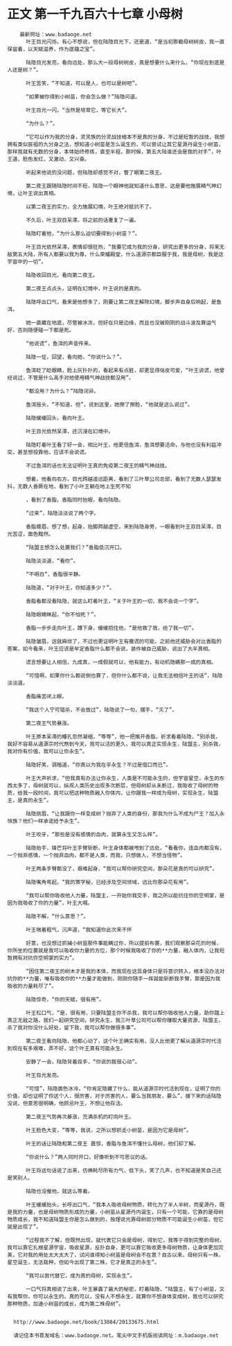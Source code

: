 # 正文 第一千九百六十七章 小母树
        最新网址：www.badaoge.net
          叶王目光闪烁，有心不想说，但在陆隐目光下，还是道，“是当初那截母树树皮，我一直保留着，以天赋滋养，作为底蕴之宝”。
      
          陆隐目光发亮，看向远处，那么大一段母树树皮，真是想要什么来什么，“你现在到底是人还是树？”。
      
          叶王苦笑，“不知道，可以是人，也可以是树吧”。
      
          “如果被你得到小树苗，你会怎么做？”陆隐问道。
      
          叶王目光一闪，“当然是培育它，等它长大”。
      
          “为什么？”。
      
          “它可以作为我的分身，灵灵族的分灵战技根本不是真的分身，不过是短暂的战技，我想拥有类似辰祖的九分身之法，想知道小树苗是怎么诞生的，可以尝试让其它星源丹诞生小树苗，那样我就有无数的分身，本体始终修炼，直至半祖，那时候，第五大陆谁还会是我的对手”，叶王道，脸色发红，又激动，又兴奋。
      
          听起来他说的没问题，但陆隐却感觉不对，瞥了眼第二夜王。
      
          第二夜王跟随陆隐时间不短，陆隐一个眼神他就知道什么意思，这是要他施展精气神幻境，让叶王说出真相。
      
          以第二夜王的实力，全力施展幻境，叶王绝对抵抗不了。
      
          不久后，叶王双目呆滞，将之前的话重复了一遍。
      
          陆隐盯着他，“为什么那么迫切要得到小树苗？”。
      
          叶王目光依然呆滞，表情却很狂热，“我要它成为我的分身，研究出更多的分身，将来无敌第五大陆，所有人都要以我为尊，什么荣耀殿堂，什么道源宗都臣服于我，我是母树，我是这宇宙中的一切”。
      
          陆隐收回目光，看向第二夜王。
      
          第二夜王点点头，证明在幻境中，叶王说的是真的。
      
          陆隐呼出口气，看来是他想多了，刚要让第二夜王解除幻境，脚步声自身后响起，是鱼洱。
      
          她一直藏在地底，尽管被冰冻，但好在只是边缘，而且也没被刚刚的战斗波及算运气好，否则随便碰一下都是死。
      
          “他说谎”，鱼洱的声音传来。
      
          陆隐一怔，回望，看向她，“你说什么？”。
      
          鱼洱眨了眨眼睛，脸上灰扑扑的，看起来有点脏，却更显得俏皮可爱，“叶王说谎，他曾经说过，不管是什么高手对他使用精气神战技都没用”。
      
          “都没用？为什么？”陆隐诧异。
      
          鱼洱摇头，“不知道，但”，说到这里，她擦了擦脸，“他就是这么说过”。
      
          陆隐缓缓回头，看向叶王。
      
          叶王目光依然呆滞，还沉浸在幻境中。
      
          陆隐盯着叶王看了好一会，相比叶王，他更信鱼洱，鱼洱想要活命，与他也没有利益冲突，甚至想投靠他，应该不会说谎。
      
          不过鱼洱的话也无法证明叶王真的免疫第二夜王的精气神战技。
      
          想着，他看向右方，目光跨越遥远距离，看到了三叶草公司总部，看到了无数人瑟瑟发抖，无数人昏厥在地，看到了小叶王躺在地上生死不知
      
          ，看到了香脂，香脂同时抬眼，看向陆隐。
      
          “过来”，陆隐淡淡说了两个字。
      
          香脂蹙眉，想了想，起身，抬脚跨越虚空，来到陆隐身旁，一眼看到叶王双目呆滞，目光苦涩，面色黯然。
      
          “陆盟主想怎么处置我们？”香脂低沉开口。
      
          陆隐淡淡道，“看你”。
      
          “不明白”，香脂很平静。
      
          陆隐道，“对于叶王，你知道多少？”。
      
          香脂看都没看陆隐，就这么盯着叶王，“关于叶王的一切，我不会说一个字”。
      
          陆隐眼睛眯起，“你不怕死？”。
      
          香脂一步步走向叶王，蹲下身，缓缓抱住他，“是他救了我，给了我一切”。
      
          陆隐皱眉，这就麻烦了，不过也更证明叶王有撒谎的可能，之前他还威胁会对比香脂的答案，如今看来，叶王应该是牟定香脂什么都不会说，装作被自己威胁，说出了大半真相。
      
          谎言想要让人相信，九成真，一成假就可以，他有能力，有动机隐瞒那一成的真相。
      
          “可惜啊，如果你什么都说倒也算了，但你什么都不说，让我无法相信叶王的话”，陆隐淡淡道。
      
          香脂痛苦闭上眼。
      
          “我这个人宁可错杀，不会放过”，陆隐说了一句，摆手，“灭了”。
      
          第二夜王气势暴涨。
      
          叶王原本呆滞的瞳孔忽然凝缩，“等等”，他一把推开香脂，祈求看着陆隐，“别杀我，我好不容易从道源宗时代熬到今天，我可以活的更久，我可以真正实现永生，陆盟主，别杀我，我对你有价值，我可以让你永生”。
      
          陆隐好笑，调楷道，“你真以为我在乎永生？不过是借口而已”。
      
          叶王大声祈求，“但我真有办法让你永生，人类是不可能永生的，但宇宙星空，永生的东西太多了，母树就可以，纵观人类历史出现多次断层，但母树却从未断过，我吸收了母树的物质，给我一段时间，我可以把这种物质融入你体内，让你跟我一样成为母树，实现永生，陆盟主，是真的永生”。
      
          陆隐挑眉，“让我跟你一样变成树？抛弃了人类的身份，那我为什么不成为尸王？加入永恒族？他们一样承诺给予永生”。
      
          叶王咬牙，“那些是没有感情的血肉，就算永生又怎么样”。
      
          陆隐抬手，锋芒将叶王手臂斩断，叶王身体都被甩到了远处，“看看你，连血肉都没有，一个抛弃感情，一个抛弃血肉，都不是人类，而我，只想做人，不想当怪物”。
      
          叶王两条手臂都没了，艰难起身，“我可以帮你研究空间，那朵花是真的可以研究”。
      
          陆隐嘴角弯起，“我的策字秘，已经涉及空间领域，远比你那朵花有用”。
      
          “我可以帮你吸收他人力量，陆盟主，一开始你我交手，我之所以能抗住你的空明掌，是因为我吸收了你的力量”，叶王大喊。
      
          陆隐不解，“什么意思？”。
      
          叶王喘着粗气，沉声道，“我知道你此次来不怀
      
          好意，也没想过抓捕小树苗那件事能瞒过你，所以提前布置，我们观察那朵花的时候，你所坐的位置就是我可以吸收你力量的方位，那个时候我吸收了你的**力量，融入体内，让我短暂拥有对抗你空明掌的实力”。
      
          “困住第二夜王的树木才是我的本体，而我现在这具身体只是将意识转入，根本没办法对抗你的**力量，唯有吸收你的**力量才能做到，刚刚你随手一挥就能斩断我手臂，那是因为我吸收的力量耗尽了”。
      
          陆隐惊奇，“你的天赋，很有用”。
      
          叶王松口气，“是，很有用，只要陆盟主你不杀我，我可以帮你吸收他人力量，助你踏上真正无敌之路，我们一起研究空间，研究永生，我三叶草公司可以帮你赚取大量资源，陆盟主，杀了我对你没什么好处，留下我，我可以帮你做很多事”。
      
          第二夜王看向陆隐，他都心动了，这个叶王确实有用，没人比他更了解从道源宗时代活到现在有多艰难，弄不好，这个叶王真有可能永生。
      
          安静了一会，陆隐背着双手，“你说的我很心动”。
      
          叶王目光发亮。
      
          “可惜”，陆隐面色冰冷，“你肯定隐藏了什么，能从道源宗时代活到现在，证明了你的价值，却也证明了你这个人，很厉害，对于厉害的人，要么当我朋友，要么”，接下来的话陆隐没说，但意思很明确，他顾忌叶王，不想让他存活。
      
          第二夜王气势再次暴涨，充满杀机的盯向叶王。
      
          叶王脸色大变，“等等，我说，之所以想抓走小树苗，是因为它是母树”。
      
          叶王的话让陆隐和第二夜王 震惊，香脂与鱼洱不懂什么母树，他们却了解。
      
          “你说什么？”两人同时开口，好像听到不可思议的话。
      
          叶王将这句话说了出来，仿佛耗尽所有力气，低下头，笑了几声，也不知道是笑自己还是笑别人。
      
          陆隐也没催他，就这么等着。
      
          叶王缓缓抬头，长呼出口气，“我本人吸收母树物质，转化为了半人半树，而星源丹，既是我的力量，也是母树物质形成的力量，小树苗从星源丹内诞生，只有一个可能，它靠的是母树物质成长，我不知道陆盟主你是怎么做到的，按理说光靠母树部分物质不可能诞生小树苗，但它就是出现了”。
      
          “过程我不了解，但既然出现，就代表它只会是母树，得到它，我等于得到完整的母树，我可以靠它扎根星源宇宙，吸收星源，反扑自身，更可以靠它吸收更多母树物质，让身体更加完美，它对我的用处太大太大了，试问谁得知小树苗是母树会不在意？自古以来，母树只有一株，星空诞生，无法栽种，但如今出现了第二株，它才是真正的永生”。
      
          “我可以尝代替它，成为真的母树，实现永生”。
      
          一口气将真相说了出来，叶王暴露了最大的秘密，盯着陆隐，“陆盟主，有了小树苗，又有我帮你，你可以永生的，真的可以，没有人不想永生，就算你不想身体变成树，我也可以研究那种物质，加速小树苗的成长，成为第二株母树”。
      
      
      http://www.badaoge.net/book/13084/20133675.html
      
      请记住本书首发域名：www.badaoge.net。笔尖中文手机版阅读网址：m.badaoge.net